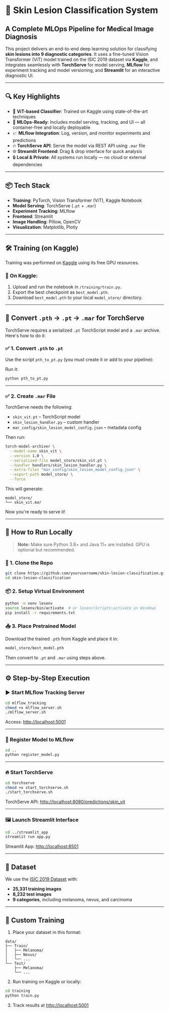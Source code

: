 

# 🧠 Skin Lesion Classification System


## A Complete MLOps Pipeline for Medical Image Diagnosis

This project delivers an end-to-end deep learning solution for classifying **skin lesions into 9 diagnostic categories**. It uses a fine-tuned Vision Transformer (ViT) model trained on the ISIC 2019 dataset via **Kaggle**, and integrates seamlessly with **TorchServe** for model serving, **MLflow** for experiment tracking and model versioning, and **Streamlit** for an interactive diagnostic UI.

---

## 🔍 Key Highlights

* 🧠 **ViT-based Classifier**: Trained on Kaggle using state-of-the-art techniques
* 🔁 **MLOps-Ready**: Includes model serving, tracking, and UI — all container-free and locally deployable
* 📈 **MLflow Integration**: Log, version, and monitor experiments and predictions
* 🔥 **TorchServe API**: Serve the model via REST API using `.mar` file
* 🌐 **Streamlit Frontend**: Drag & drop interface for quick analysis
* 🔒 **Local & Private**: All systems run locally — no cloud or external dependencies

---

## 📦 Tech Stack

* **Training**: PyTorch, Vision Transformer (ViT), Kaggle Notebook
* **Model Serving**: TorchServe (`.pt` + `.mar`)
* **Experiment Tracking**: MLflow
* **Frontend**: Streamlit
* **Image Handling**: Pillow, OpenCV
* **Visualization**: Matplotlib, Plotly

---

## 🛠️ Training (on Kaggle)

Training was performed on [Kaggle](https://www.kaggle.com/) using its free GPU resources.

### 📍 On Kaggle:

1. Upload and run the notebook in `/training/train.py`.
2. Export the best checkpoint as `best_model.pth`.
3. Download `best_model.pth` to your local `model_store/` directory.

---

## 🔁 Convert `.pth` → `.pt` → `.mar` for TorchServe

TorchServe requires a serialized `.pt` TorchScript model and a `.mar` archive. Here's how to do it:

### ✅ 1. Convert `.pth` to `.pt`

Use the script `pth_to_pt.py` (you must create it or add to your pipeline):



Run it:

```bash
python pth_to_pt.py
```

---

### ✅ 2. Create `.mar` File

TorchServe needs the following:

* `skin_vit.pt` – TorchScript model
* `skin_lesion_handler.py` – custom handler
* `mar_config/skin_lesion_model_config.json` – metadata config

Then run:

```bash
torch-model-archiver \
  --model-name skin_vit \
  --version 1.0 \
  --serialized-file model_store/skin_vit.pt \
  --handler handlers/skin_lesion_handler.py \
  --extra-files "mar_config/skin_lesion_model_config.json" \
  --export-path model_store/ \
  --force
```

This will generate:

```
model_store/
└── skin_vit.mar
```

Now you're ready to serve it!

---

## 🚀 How to Run Locally

> **Note:** Make sure Python 3.8+ and Java 11+ are installed. GPU is optional but recommended.

### 🧩 1. Clone the Repo

```bash
git clone https://github.com/yourusername/skin-lesion-classification.git
cd skin-lesion-classification
```

### 📦 2. Setup Virtual Environment

```bash
python -m venv lesenv
source lesenv/bin/activate  # or lesenv\Scripts\activate on Windows
pip install -r requirements.txt
```

### 📥 3. Place Pretrained Model

Download the trained `.pth` from Kaggle and place it in:

```bash
model_store/best_model.pth
```

Then convert to `.pt` and `.mar` using steps above.

---

## ⚙️ Step-by-Step Execution

### ▶️ Start MLflow Tracking Server

```bash
cd mlflow_tracking
chmod +x mlflow_server.sh
./mlflow_server.sh
```

Access: [http://localhost:5001](http://localhost:5001)

---

### 📌 Register Model to MLflow

```bash
cd ..
python register_model.py
```

---

### 🔥 Start TorchServe

```bash
cd torchserve
chmod +x start_torchserve.sh
./start_torchserve.sh
```

TorchServe API: [http://localhost:8080/predictions/skin\_vit](http://localhost:8080/predictions/skin_vit)

---

### 🖼️ Launch Streamlit Interface

```bash
cd ../streamlit_app
streamlit run app.py
```

Streamlit App: [http://localhost:8501](http://localhost:8501)

---


## 🧬 Dataset

We use the [ISIC 2019 Dataset](https://challenge.isic-archive.com/data/) with:

* **25,331 training images**
* **8,232 test images**
* **9 categories**, including melanoma, nevus, and carcinoma

---

## 🔧 Custom Training

1. Place your dataset in this format:

```
data/
├── Train/
│   ├── Melanoma/
│   ├── Nevus/
│   └── ...
└── Test/
    ├── Melanoma/
    └── ...
```

2. Run training on Kaggle or locally:

```bash
cd training
python train.py
```

3. Track results at [http://localhost:5001](http://localhost:5001)

